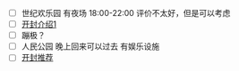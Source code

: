 - [ ] 世纪欢乐园 有夜场 18:00-22:00 评价不太好，但是可以考虑
- [ ] [开封介绍1](https://zhidao.baidu.com/question/1638005770004530900.html)
- [ ] 蹦极？
- [ ] 人民公园 晚上回来可以过去 有娱乐设施
- [ ] [开封推荐](https://baijiahao.baidu.com/po/feed/share?wfr=spider&for=pc&context=%7B%22sourceFrom%22%3A%22bjh%22%2C%22nid%22%3A%22news_3784353445558576640%22%7D)